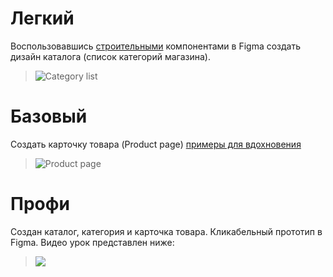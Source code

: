 # Легкий
Воспользовавшись [строительными](https://ux.pub/arxitektura-komponentov-v-figma/) компонентами в Figma создать дизайн каталога (список категорий магазина). 

>![Category list](https://s3.envato.com/files/230501977/preview-files/13-category-style1.JPG)

# Базовый
Создать карточку товара (Product page) [примеры для вдохновения](https://www.pinterest.com/alexeypetrenko/product-page-inspiration/)

>![Product page](https://cdn.dribbble.com/users/1132479/screenshots/2722062/attachments/551208/shoping-card.png)

# Профи
Создан каталог, категория и карточка товара. Кликабельный прототип в Figma. Видео урок представлен ниже:

>[![](http://img.youtube.com/vi/qiQsZEvylJ8/0.jpg)](http://www.youtube.com/watch?v=qiQsZEvylJ8 "")
